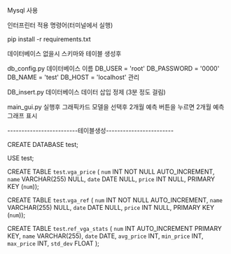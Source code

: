 Mysql 사용


인터프린터 적용 명령어(터미널에서 실행)

pip install -r requirements.txt



데이터베이스 없을시 스키마와 테이블 생성후


db_config.py 
데이터베이스 이름
DB_USER = 'root'
DB_PASSWORD = '0000'
DB_NAME = 'test'
DB_HOST = 'localhost'
관리

DB_insert.py
데이터베이스 
데이터 삽입
정제
(3분 정도 걸림)

main_gui.py
실행후 그래픽카드 모델을 선택후 2개월 예측 버튼을 누르면 2개월 예측 그래프 표시





-------------------------테이블생성------------------------


CREATE DATABASE test;


USE test;

CREATE TABLE `test`.`vga_price` (
  `num` INT NOT NULL AUTO_INCREMENT,
  `name` VARCHAR(255) NULL,
  `date` DATE NULL,
  `price` INT NULL,
  PRIMARY KEY (`num`));

CREATE TABLE `test`.`vga_ref` (
  `num` INT NOT NULL AUTO_INCREMENT,
  `name` VARCHAR(255) NULL,
  `date` DATE NULL,
  `price` INT NULL,
  PRIMARY KEY (`num`));

CREATE TABLE `test`.`ref_vga_stats` (
  `num` INT AUTO_INCREMENT PRIMARY KEY,
  `name` VARCHAR(255),
  `date` DATE,
  `avg_price` INT,
  `min_price` INT,
  `max_price` INT,
  `std_dev` FLOAT
);
